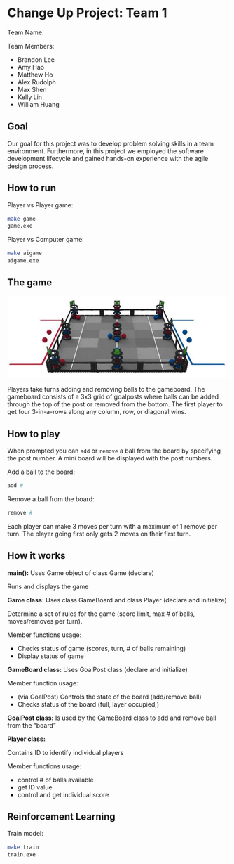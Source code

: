 # Change Up Project: Team 1

Team Name: <br/>

Team Members: <br/>
- Brandon Lee 
- Amy Hao
- Matthew Ho
- Alex Rudolph
- Max Shen
- Kelly Lin
- William Huang

## Goal

Our goal for this project was to develop problem solving skills in a team environment. Furthermore, in this project we employed the software development lifecycle and gained hands-on experience with the agile design process.

## How to run

Player vs Player game:
```bash 
make game
game.exe
```

Player vs Computer game:
```bash 
make aigame
aigame.exe
```

## The game

![gameboard](gameboard.jpg)

Players take turns adding and removing balls to the gameboard. The gameboard consists of a 3x3 grid of goalposts where balls can be added through the top of the post or removed from the bottom. The first player to get four 3-in-a-rows along any column, row, or diagonal wins. 

## How to play

When prompted you can `add` or `remove` a ball from the board by specifying the post number. A mini board will be displayed with the post numbers.

Add a ball to the board:

```bash
add #
```

Remove a ball from the board:

```bash
remove #
```

Each player can make 3 moves per turn with a maximum of 1 remove per turn. The player going first only gets 2 moves on their first turn.

## How it works

**main():**
 Uses Game object of class Game (declare)

Runs and displays the game

**Game class:**
 Uses class GameBoard and class Player (declare and initialize)

Determine a set of rules for the game (score limit, max # of balls, moves/removes per turn).

Member functions usage:
-	Checks status of game (scores, turn, # of balls remaining)
-	Display status of game

**GameBoard class:**
 Uses GoalPost class (declare and initialize)

Member function usage:
-	(via GoalPost) Controls the state of the board (add/remove ball)
-	Checks status of the board (full, layer occupied,)

**GoalPost class:**
 Is used by the GameBoard class to add and remove ball from the “board”

**Player class:**

Contains ID to identify individual players

Member functions usage:
-	control # of balls available
-	get ID value
-	control and get individual score

## Reinforcement Learning

Train model:
```bash
make train
train.exe
```
